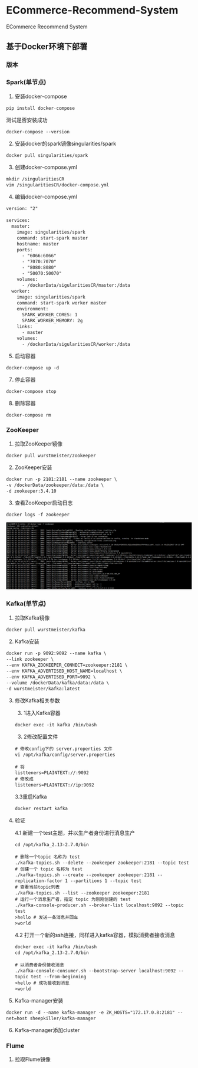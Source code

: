 # ECommerce-Recommend-System
ECommerce Recommend System

## 基于Docker环境下部署

### 版本

### Spark(单节点)

1. 安装docker-compose

```python
pip install docker-compose
```

测试是否安装成功

```
docker-compose --version
```

2. 安装docker的spark镜像singularities/spark

```
docker pull singularities/spark
```

3. 创建docker-compose.yml

```
mkdir /singularitiesCR
vim /singularitiesCR/docker-compose.yml
```

4. 编辑docker-compose.yml

```
version: "2"

services:
  master:
    image: singularities/spark
    command: start-spark master
    hostname: master
    ports:
      - "6066:6066"
      - "7070:7070"
      - "8080:8080"
      - "50070:50070"
    volumes:
      - /dockerData/sigularitiesCR/master:/data
  worker:
    image: singularities/spark
    command: start-spark worker master
    environment:
      SPARK_WORKER_CORES: 1
      SPARK_WORKER_MEMORY: 2g
    links:
      - master
    volumes:
      - /dockerData/sigularitiesCR/worker:/data
```

5. 启动容器

```
docker-compose up -d
```

7. 停止容器

```
docker-compose stop
```

8. 删除容器

```
docker-compose rm
```

### ZooKeeper

1. 拉取ZooKeeper镜像

```
docker pull wurstmeister/zookeeper
```

2. ZooKeeper安装

```
docker run -p 2181:2181 --name zookeeper \
-v /dockerData/zookeeper/data:/data \
-d zookeeper:3.4.10
```

3. 查看ZooKeeper启动日志

```
docker logs -f zookeeper
```

![image-20210116185304640](README/image-20210116185304640.png)

### Kafka(单节点)

1. 拉取Kafka镜像

```
docker pull wurstmeister/kafka
```

2. Kafka安装

```
docker run -p 9092:9092 --name kafka \
--link zookeeper \
--env KAFKA_ZOOKEEPER_CONNECT=zookeeper:2181 \
--env KAFKA_ADVERTISED_HOST_NAME=localhost \
--env KAFKA_ADVERTISED_PORT=9092 \
--volume /dockerData/kafka/data:/data \
-d wurstmeister/kafka:latest
```

3. 修改Kafka相关参数

   3. 1进入Kafka容器

   ``` 
   docker exec -it kafka /bin/bash
   ```

   3. 2修改配置文件

   ```shell
   # 修改config下的 server.properties 文件
   vi /opt/kafka/config/server.properties
   
   # 将 
   listteners=PLAINTEXT://:9092
   # 修改成
   listteners=PLAINTEXT://ip:9092
   ```
      3.3重启Kafka

   ```
   docker restart kafka
   ```

4. 验证

   4.1 新建一个test主题，并以生产者身份进行消息生产

   ```shell
   cd /opt/kafka_2.13-2.7.0/bin
   
   # 删除一个topic 名称为 test
   ./kafka-topics.sh --delete --zookeeper zookeeper:2181 --topic test
   # 创建一个 topic 名称为 test
   ./kafka-topics.sh --create --zookeeper zookeeper:2181 --replication-factor 1 --partitions 1 --topic test
   # 查看当前topic列表
   ./kafka-topics.sh --list --zookeeper zookeeper:2181
   # 运行一个消息生产者，指定 topic 为刚刚创建的 test 
   ./kafka-console-producer.sh --broker-list localhost:9092 --topic test
   >hello # 发送一条消息并回车
   >world
   ```

   4.2 打开一个新的ssh连接，同样进入kafka容器，模拟消费者接收消息

   ```shell
   docker exec -it kafka /bin/bash
   cd /opt/kafka_2.13-2.7.0/bin
   
   # 以消费者身份接收消息
   ./kafka-console-consumer.sh --bootstrap-server localhost:9092 --topic test --from-beginning
   >hello # 成功接收到消息
   >world
   ```

   

5. Kafka-manager安装

```
docker run -d --name kafka-manager -e ZK_HOSTS="172.17.0.8:2181" --net=host sheepkiller/kafka-manager
```

6. Kafka-manager添加cluster

### Flume

1. 拉取Flume镜像

